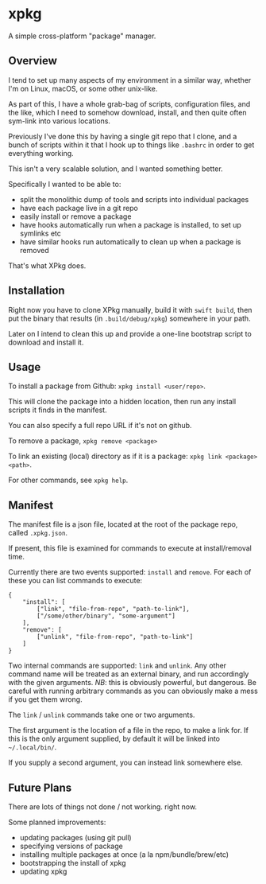# xpkg

A simple cross-platform "package" manager.

## Overview

I tend to set up many aspects of my environment in a similar way, whether I'm on Linux, macOS, or some other unix-like.

As part of this, I have a whole grab-bag of scripts, configuration files, and the like, which I need to somehow download, install, and then quite often sym-link into various locations.

Previously I've done this by having a single git repo that I clone, and a bunch of scripts within it that I hook up to things like `.bashrc` in order to get everything working.

This isn't a very scalable solution, and I wanted something better.

Specifically I wanted to be able to:

- split the monolithic dump of tools and scripts into individual packages
- have each package live in a git repo
- easily install or remove a package
- have hooks automatically run when a package is installed, to set up symlinks etc
- have similar hooks run automatically to clean up when a package is removed

That's what XPkg does.

## Installation

Right now you have to clone XPkg manually, build it with `swift build`, then put the binary that results (in `.build/debug/xpkg`) somewhere in your path.

Later on I intend to clean this up and provide a one-line bootstrap script to download and install it.


## Usage

To install a package from Github: `xpkg install <user/repo>`.

This will clone the package into a hidden location, then run any install scripts it finds in the manifest.

You can also specify a full repo URL if it's not on github.

To remove a package, `xpkg remove <package>`

To link an existing (local) directory as if it is a package: `xpkg link <package> <path>`.

For other commands, see `xpkg help`.

## Manifest

The manifest file is a json file, located at the root of the package repo, called `.xpkg.json`.

If present, this file is examined for commands to execute at install/removal time.


Currently there are two events supported: `install` and `remove`. For each of these you can list commands to execute:

```
{
    "install": [
        ["link", "file-from-repo", "path-to-link"],
        ["/some/other/binary", "some-argument"]
    ],
    "remove": [
        ["unlink", "file-from-repo", "path-to-link"]
    ]
}
```

Two internal commands are supported: `link` and `unlink`. Any other command name will be treated as an external binary, and run accordingly with the given arguments. *NB*: this is obviously powerful, but dangerous. Be careful with running arbitrary commands as you can obviously make a mess if you get them wrong.

The `link` / `unlink` commands take one or two arguments.

The first argument is the location of a file in the repo, to make a link for. If this is the only argument supplied, by default it will be linked into `~/.local/bin/`.

If you supply a second argument, you can instead link somewhere else.


## Future Plans

There are lots of things not done / not working. right now.

Some planned improvements:

- updating packages (using git pull)
- specifying versions of package
- installing multiple packages at once (a la npm/bundle/brew/etc)
- bootstrapping the install of xpkg
- updating xpkg
